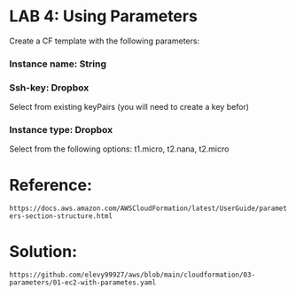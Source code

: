 # LAB 4: Using Parameters
Create a CF template with the following parameters:
### Instance name: String
### Ssh-key: Dropbox
Select from existing keyPairs (you will need to create a key befor)
### Instance type: Dropbox
Select from the following options: t1.micro, t2.nana, t2.micro

# Reference:
`https://docs.aws.amazon.com/AWSCloudFormation/latest/UserGuide/parameters-section-structure.html`

# Solution:
`https://github.com/elevy99927/aws/blob/main/cloudformation/03-parameters/01-ec2-with-parametes.yaml`

